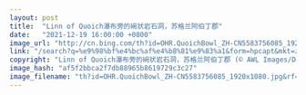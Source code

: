 ```yaml
---
layout: post
title:  "Linn of Quoich瀑布旁的碗状岩石洞，苏格兰阿伯丁郡"
date:   "2021-12-19 16:00:00 +0800"
image_url: "http://cn.bing.com/th?id=OHR.QuoichBowl_ZH-CN5583756085_1920x1080.jpg&rf=LaDigue_1920x1080.jpg&pid=hp"
link: "/search?q=%e9%98%bf%e4%bc%af%e4%b8%81%e9%83%a1&form=hpcapt&mkt=zh-cn"
copyright: "Linn of Quoich瀑布旁的碗状岩石洞，苏格兰阿伯丁郡 (© AWL Images/Danita Delimont)"
image_hash: "af5f2bbca2f7db88965b8619729c3c27"
image_filename: "th?id=OHR.QuoichBowl_ZH-CN5583756085_1920x1080.jpg&rf=LaDigue_1920x1080.jpg&pid=hp"
---
```

